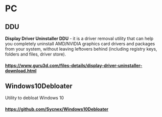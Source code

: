 # PC

## DDU
**Display Driver Uninstaller DDU** - it is a driver removal utility that can help you completely uninstall AMD/NVIDIA graphics card drivers and packages from your system, without leaving leftovers behind (including registry keys, folders and files, driver store).
#### https://www.guru3d.com/files-details/display-driver-uninstaller-download.html

## Windows10Debloater
Utility to debloat Windows 10
#### https://github.com/Sycnex/Windows10Debloater